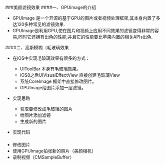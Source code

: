 ###美颜滤镜效果
####一、GPUImage的介绍
- GPUImage 是一个开源的基于GPU的图片或者视频处理框架,其本身内置了多达120多种常见的滤镜效果.
- GPUImage是利用GPU,使在图片和视频上应用不同效果的滤镜变得非常的容易,同时它还拥有出色的性能,并且它的性能要比苹果内置的相关APIs出色.

####二、高斯模糊（毛玻璃效果

- 在iOS中实现毛玻璃效果有很多的方式：
    - UIToolBar 本身有毛玻璃效果。
    - iOS8之后UIVisualEffectView 直接创建毛玻璃View
    - 系统CoreImage 框架中直接修改图片。
    - GPUImage给图片添加一层滤镜。
    
- 实现思路
    - 获取要修改成毛玻璃的图片
    - 给图片添加滤镜
    - 生成新的图片
- 实现代码


####

- 修改图片
- 使用GPUImage拍张新的照片（美颜相机）
- 录制视频（CMSampleBuffer）

